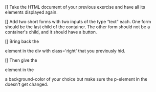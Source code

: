 
[] Take the HTML document of your previous exercise and have all its
elements displayed again.

[] Add two short forms with two inputs of the type “text” each. One form
should be the last child of the container. The other form should not be a
container's child, and it should have a button.

[] Bring back the <p> element in the div with class='right' that you
previously hid.

[] Then give the <p> element in the <div id='third'> a background-color of
your choice but make sure the p-element in the <div id='fifth'> doesn't get
changed.

